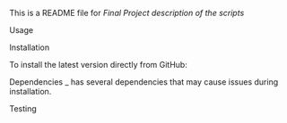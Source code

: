 This is a README file for *Final Project*
*description of the scripts*

Usage

Installation

To install the latest version directly from GitHub:



Dependencies
_ has several dependencies that may cause issues during installation.

Testing


